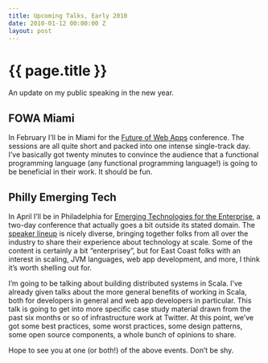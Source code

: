 ```yaml
---
title: Upcoming Talks, Early 2010
date: 2010-01-12 00:00:00 Z
layout: post
---
```


{{ page.title }}
================

An update on my public speaking in the new year.

FOWA Miami
----------

In February I’ll be in Miami for the [Future of Web Apps](http://events.carsonified.com/fowa/2010/miami) conference. The sessions are all quite short and packed into one intense single-track day. I’ve basically got twenty minutes to convince the audience that a functional programming language (any functional programming language!) is going to be beneficial in their work. It should be fun.

Philly Emerging Tech
--------------------

In April I’ll be in Philadelphia for [Emerging Technologies for the Enterprise](http://www.phillyemergingtech.com/), a two-day conference that actually goes a bit outside its stated domain. The [speaker lineup](http://www.phillyemergingtech.com/speakers) is nicely diverse, bringing together folks from all over the industry to share their experience about technology at scale. Some of the content is certainly a bit “enterprisey”, but for East Coast folks with an interest in scaling, JVM languages, web app development, and more, I think it’s worth shelling out for.

I’m going to be talking about building distributed systems in Scala. I’ve already given talks about the more general benefits of working in Scala, both for developers in general and web app developers in particular. This talk is going to get into more specific case study material drawn from the past six months or so of infrastructure work at Twitter. At this point, we’ve got some best practices, some worst practices, some design patterns, some open source components, a whole bunch of opinions to share.

Hope to see you at one (or both!) of the above events. Don’t be shy.
